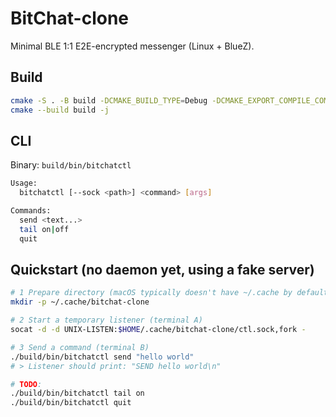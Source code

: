 # BitChat-clone

Minimal BLE 1:1 E2E-encrypted messenger (Linux + BlueZ).

## Build

```bash
cmake -S . -B build -DCMAKE_BUILD_TYPE=Debug -DCMAKE_EXPORT_COMPILE_COMMANDS=ON
cmake --build build -j
```

## CLI

Binary: `build/bin/bitchatctl`

```bash
Usage:
  bitchatctl [--sock <path>] <command> [args]

Commands:
  send <text...>
  tail on|off
  quit
```

## Quickstart (no daemon yet, using a fake server)

```bash
# 1 Prepare directory (macOS typically doesn't have ~/.cache by default)
mkdir -p ~/.cache/bitchat-clone

# 2 Start a temporary listener (terminal A)
socat -d -d UNIX-LISTEN:$HOME/.cache/bitchat-clone/ctl.sock,fork -

# 3 Send a command (terminal B)
./build/bin/bitchatctl send "hello world"
# > Listener should print: "SEND hello world\n"

# TODO:
./build/bin/bitchatctl tail on
./build/bin/bitchatctl quit
```
